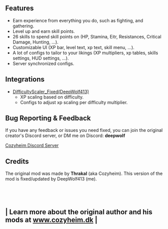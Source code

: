 ## Features
- Earn experience from everything you do, such as fighting, and gathering.
- Level up and earn skill points.
- 26 skills to spend skill points on (HP, Stamina, Eitr, Resistances, Critical Damage, Hunting, ...).
- Customizable UI (XP bar, level text, xp text, skill menu, ...).
- A lot of configs to tailor to your likings (XP multipliers, xp tables, skills settings, HUD settings, ...).
- Server synchronized configs.

## Integrations
- [DifficultyScaler_Fixed(DeepWolf413)](https://valheim.thunderstore.io/package/DeepWolf413/DifficultyScaler_Fixed/)
  - XP scaling based on difficulty.
  - Configs to adjust xp scaling per difficulty multiplier.

## Bug Reporting & Feedback
If you have any feedback or issues you need fixed, you can join the original creator's Discord server, or DM me on Discord: **deepwolf**

[Cozyheim Discord Server](https://discord.gg/KjuQHJqqXe)

## Credits
The original mod was made by **Thrakal** (aka Cozyheim).
This version of the mod is fixed/updated by DeepWolf413 (me).

&nbsp;
--

| Learn more about the original author and his mods at www.cozyheim.dk |
--